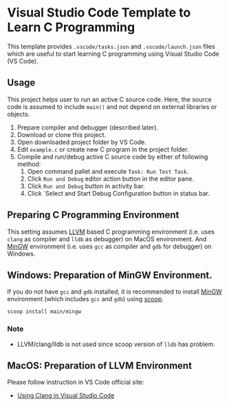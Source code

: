 # Visual Studio Code Template to Learn C Programming

This template provides `.vscode/tasks.json` and `.vscode/launch.json` files which are useful to start learning C programming using Visual Studio Code (VS Code).

## Usage

This project helps user to run an active C source code.
Here, the source code is assumed to include `main()` and not depend on external libraries or objects.

1. Prepare compiler and debugger (described later).
1. Download or clone this project.
1. Open downloaded project folder by VS Code.
1. Edit `example.c` or create new C program in the project folder.
1. Compile and run/debug active C source code by either of following method:
    1. Open command pallet and execute `Task: Run Test Task`.
    1. Click `Run and Debug` editor action button in the editor pane.
    1. Click `Run and Debug` button in activity bar.
    1. Click `Select and Start Debug Configuration button in status bar.

## Preparing C Programming Environment
[scoop]:https://scoop.sh/
[MinGW]:https://www.mingw-w64.org/
[LLVM]:https://www.llvm.org/

This setting assumes [LLVM] based C programming environment (i.e. uses `clang` as compiler and `lldb` as debugger) on MacOS environment.
And [MinGW] environment (i.e. uses `gcc` as compiler and `gdb` for debugger) on Windows.

## Windows: Preparation of MinGW Environment.

If you do not have `gcc` and `gdb` installed, it is recommended to install [MinGW] environment (which includes `gcc` and `gdb`) using [scoop].

```
scoop install main/mingw
```

### Note

* LLVM/clang/lldb is not used since scoop version of `lldb` has problem.

## MacOS: Preparation of LLVM Environment

Please follow instruction in VS Code official site:

* [Using Clang in Visual Studio Code](https://code.visualstudio.com/docs/cpp/config-clang-mac)
